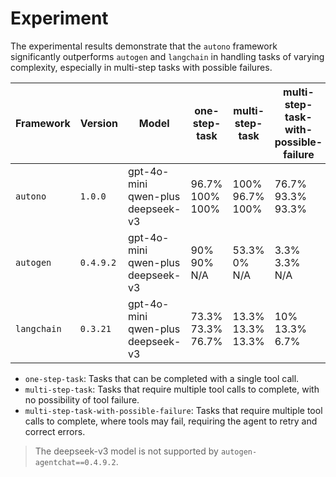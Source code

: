 # Experiment

The experimental results demonstrate that the `autono` framework significantly outperforms `autogen` and `langchain` in handling tasks of varying complexity, especially in multi-step tasks with possible failures.

| Framework   | Version | Model                                      | one-step-task | multi-step-task | multi-step-task-with-possible-failure |
| ------ | --- |----------------------------------------- | ------------- | --------------- | ---------------------------------------- |
| `autono` | `1.0.0` |gpt-4o-mini<br>qwen-plus<br>deepseek-v3 | 96.7%</br>100%</br>100% | 100%</br>96.7%</br>100% | 76.7%</br>93.3%</br>93.3% |
| `autogen` | `0.4.9.2` |gpt-4o-mini<br>qwen-plus<br>deepseek-v3 |90%</br>90%</br>N/A | 53.3%</br>0%</br>N/A | 3.3%</br>3.3%</br>N/A |
| `langchain` | `0.3.21` |gpt-4o-mini<br>qwen-plus<br>deepseek-v3 | 73.3%</br>73.3%</br>76.7% | 13.3%</br>13.3%</br>13.3% | 10%</br>13.3%</br>6.7% |

- `one-step-task`: Tasks that can be completed with a single tool call.
- `multi-step-task`: Tasks that require multiple tool calls to complete, with no possibility of tool failure.
- `multi-step-task-with-possible-failure`: Tasks that require multiple tool calls to complete, where tools may fail, requiring the agent to retry and correct errors.

> The deepseek-v3 model is not supported by `autogen-agentchat==0.4.9.2`.
